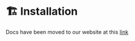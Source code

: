 # 🏗️ Installation

Docs have been moved to our website at this [link](https://tomatophp.com/en/open-source/filament-twilio)
